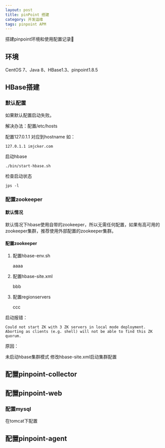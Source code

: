 ```yaml
---
layout: post
title: pinPoint 搭建
category: 开发运维
tags: pinpoint APM
---
```


搭建pinpoint环境和使用配置记录📝



## 环境

CentOS 7、Java 8、HBase1.3、pinpoint1.8.5



## HBase搭建

### 默认配置

如果默认配置启动失败。

解决办法：配置/etc/hosts

配置127.0.1.1 对应到hostname 如：

```shell
127.0.1.1 imjcker.com
```

启动hbase

```shell
./bin/start-hbase.sh
```

检查启动状态

```shell
jps -l
```



### 配置zookeeper

#### 默认情况

默认情况下hbase使用自带的zookeeper，所以无需任何配置，如果有高可用的zookeeper集群，推荐使用外部配置的zookeeper集群。

#### 配置zookeeper

1. 配置hbase-env.sh

   aaaa

2. 配置hbase-site.xml

   bbb

3. 配置regionservers

   ccc

启动报错：

```shell
Could not start ZK with 3 ZK servers in local mode deployment. Aborting as clients (e.g. shell) will not be able to find this ZK quorum.
```

原因：

未启动hbase集群模式 修改hbase-site.xml启动集群配置



## 配置pinpoint-collector



## 配置pinpoint-web

### 配置mysql

在tomcat下配置



## 配置pinpoint-agent

